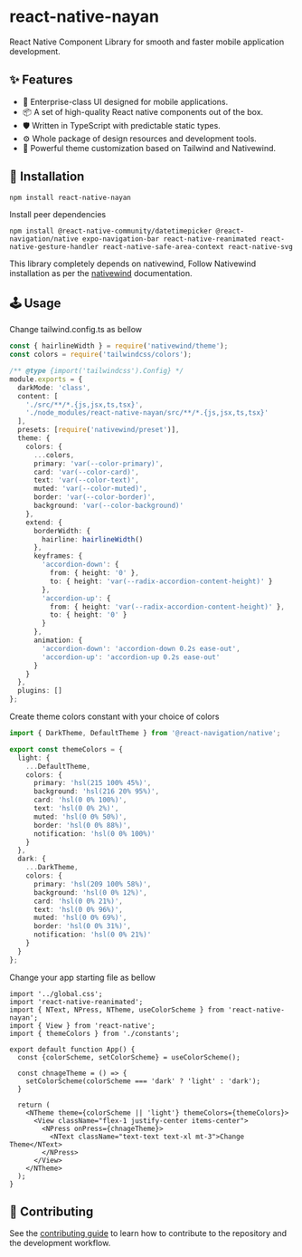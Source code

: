 # react-native-nayan

React Native Component Library for smooth and faster mobile application development.

## ✨ Features
- 🌈 Enterprise-class UI designed for mobile applications.
- 📦 A set of high-quality React native components out of the box.
- 🛡 Written in TypeScript with predictable static types.
- ⚙️ Whole package of design resources and development tools.
- 🎨 Powerful theme customization based on Tailwind and Nativewind.

## 🔨 Installation

```sh
npm install react-native-nayan
```

Install peer dependencies

```shell
npm install @react-native-community/datetimepicker @react-navigation/native expo-navigation-bar react-native-reanimated react-native-gesture-handler react-native-safe-area-context react-native-svg
```

This library completely depends on nativewind, Follow Nativewind installation as per the [nativewind](https://www.nativewind.dev/getting-started/installation) documentation.

## 🕹 Usage

Change tailwind.config.ts as bellow

```typescript
const { hairlineWidth } = require('nativewind/theme');
const colors = require('tailwindcss/colors');

/** @type {import('tailwindcss').Config} */
module.exports = {
  darkMode: 'class',
  content: [
    './src/**/*.{js,jsx,ts,tsx}',
    './node_modules/react-native-nayan/src/**/*.{js,jsx,ts,tsx}'
  ],
  presets: [require('nativewind/preset')],
  theme: {
    colors: {
      ...colors,
      primary: 'var(--color-primary)',
      card: 'var(--color-card)',
      text: 'var(--color-text)',
      muted: 'var(--color-muted)',
      border: 'var(--color-border)',
      background: 'var(--color-background)'
    },
    extend: {
      borderWidth: {
        hairline: hairlineWidth()
      },
      keyframes: {
        'accordion-down': {
          from: { height: '0' },
          to: { height: 'var(--radix-accordion-content-height)' }
        },
        'accordion-up': {
          from: { height: 'var(--radix-accordion-content-height)' },
          to: { height: '0' }
        }
      },
      animation: {
        'accordion-down': 'accordion-down 0.2s ease-out',
        'accordion-up': 'accordion-up 0.2s ease-out'
      }
    }
  },
  plugins: []
};
```

Create theme colors constant with your choice of colors

```typescript
import { DarkTheme, DefaultTheme } from '@react-navigation/native';

export const themeColors = {
  light: {
    ...DefaultTheme,
    colors: {
      primary: 'hsl(215 100% 45%)',
      background: 'hsl(216 20% 95%)',
      card: 'hsl(0 0% 100%)',
      text: 'hsl(0 0% 2%)',
      muted: 'hsl(0 0% 50%)',
      border: 'hsl(0 0% 88%)',
      notification: 'hsl(0 0% 100%)'
    }
  },
  dark: {
    ...DarkTheme,
    colors: {
      primary: 'hsl(209 100% 58%)',
      background: 'hsl(0 0% 12%)',
      card: 'hsl(0 0% 21%)',
      text: 'hsl(0 0% 96%)',
      muted: 'hsl(0 0% 69%)',
      border: 'hsl(0 0% 31%)',
      notification: 'hsl(0 0% 21%)'
    }
  }
};
```

Change your app starting file as bellow

```tsx
import '../global.css';
import 'react-native-reanimated';
import { NText, NPress, NTheme, useColorScheme } from 'react-native-nayan';
import { View } from 'react-native';
import { themeColors } from './constants';

export default function App() {
  const {colorScheme, setColorScheme} = useColorScheme();

  const chnageTheme = () => {
    setColorScheme(colorScheme === 'dark' ? 'light' : 'dark');
  }

  return (
    <NTheme theme={colorScheme || 'light'} themeColors={themeColors}>
      <View className="flex-1 justify-center items-center">
        <NPress onPress={chnageTheme}>
          <NText className="text-text text-xl mt-3">Change Theme</NText>
        </NPress>
      </View>
    </NTheme>
  );
}
```

## 🤝 Contributing

See the [contributing guide](CONTRIBUTING.md) to learn how to contribute to the repository and the development workflow.
